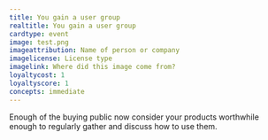 ```yaml
---
title: You gain a user group
realtitle: You gain a user group
cardtype: event
image: test.png
imageattribution: Name of person or company
imagelicense: License type
imagelink: Where did this image come from?
loyaltycost: 1
loyaltyscore: 1
concepts: immediate
---
```


Enough of the buying public now consider your products worthwhile enough to regularly gather and discuss how to use them.
